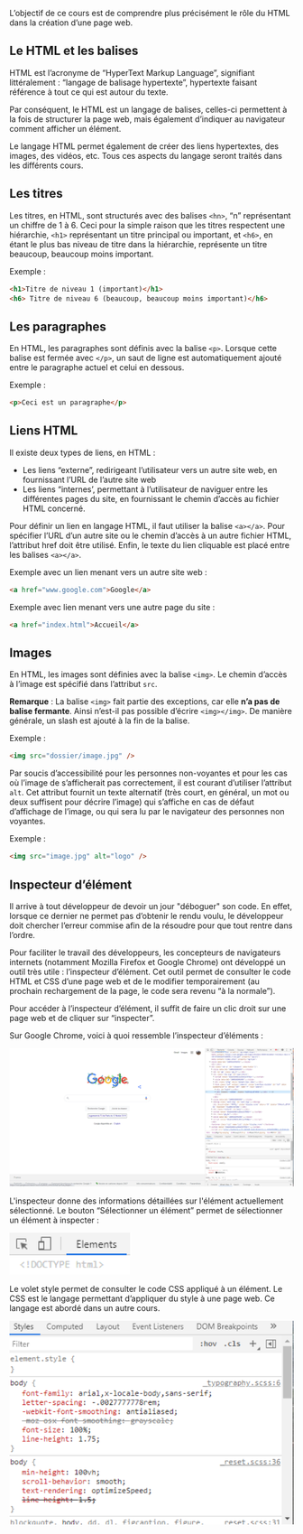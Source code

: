 L’objectif de ce cours est de comprendre plus précisément le rôle du HTML dans la création d’une page web.

## Le HTML et les balises

HTML est l’acronyme de “HyperText Markup Language”, signifiant littéralement : “langage de balisage hypertexte”, hypertexte faisant référence à tout ce qui est autour du texte. 

Par conséquent, le HTML est un langage de balises, celles-ci permettent à la fois de structurer la page web, mais également d’indiquer au navigateur comment afficher un élément.

Le langage HTML permet également de créer des liens hypertextes, des images, des vidéos, etc. Tous ces aspects du langage seront traités dans les différents cours. 

## Les titres

Les titres, en HTML, sont structurés avec des balises ```<hn>```, “n” représentant un chiffre de 1 à 6. Ceci pour la simple raison que les titres respectent une hiérarchie, ```<h1>``` représentant un titre principal ou important, et ```<h6>```, en étant le plus bas niveau de titre dans la hiérarchie, représente un titre beaucoup, beaucoup moins important.

Exemple :
``` html
<h1>Titre de niveau 1 (important)</h1>
<h6> Titre de niveau 6 (beaucoup, beaucoup moins important)</h6>
```

## Les paragraphes

En HTML, les paragraphes sont définis avec la balise ```<p>```. Lorsque cette balise est fermée avec ```</p>```, un saut de ligne est automatiquement ajouté entre le paragraphe actuel et celui en dessous.

Exemple :
``` html
<p>Ceci est un paragraphe</p>
```

## Liens HTML

Il existe deux types de liens, en HTML :

- Les liens “externe”, redirigeant l’utilisateur vers un autre site web, en fournissant l’URL de l’autre site web
- Les liens “internes’, permettant à l’utilisateur de naviguer entre les différentes pages du site, en fournissant le chemin d’accès au fichier HTML concerné.

Pour définir un lien en langage HTML, il faut utiliser la balise ```<a></a>```. Pour spécifier l’URL d’un autre site ou le chemin d’accès à un autre fichier HTML, l’attribut href doit être utilisé. Enfin, le texte du lien cliquable est placé entre les balises ```<a></a>```.

Exemple avec un lien menant vers un autre site web :

``` html
<a href="www.google.com">Google</a>
```

Exemple avec lien menant vers une autre page du site :
``` html
<a href="index.html">Accueil</a>
```

## Images

En HTML, les images sont définies avec la balise ```<img>```. Le chemin d’accès à l’image est spécifié dans l’attribut ```src```.

__Remarque__ : La balise ```<img>``` fait partie des exceptions, car elle **n’a pas de balise fermante**. Ainsi n’est-il pas possible d’écrire ```<img></img>```. De manière générale, un slash est ajouté à la fin de la balise.

Exemple :
``` html
<img src="dossier/image.jpg" />
```

Par soucis d’accessibilité pour les personnes non-voyantes et pour les cas où l’image de s’afficherait pas correctement, il est courant d’utiliser l’attribut ```alt```. Cet attribut fournit un texte alternatif (très court, en général, un mot ou deux suffisent pour décrire l’image) qui s’affiche en cas de défaut d’affichage de l’image, ou qui sera lu par le navigateur des personnes non voyantes. 

Exemple :

``` html
<img src="image.jpg" alt="logo" />
```

## Inspecteur d’élément

Il arrive à tout développeur de devoir un jour "déboguer" son code. En effet, lorsque ce dernier ne permet pas d’obtenir le rendu voulu, le développeur doit chercher l’erreur commise afin de la résoudre pour que tout rentre dans l’ordre.

Pour faciliter le travail des développeurs, les concepteurs de navigateurs internets (notamment Mozilla Firefox et Google Chrome) ont développé un outil très utile : l’inspecteur d’élément. Cet outil permet de consulter le code HTML et CSS d’une page web et de le modifier temporairement (au prochain rechargement de la page, le code sera revenu “à la normale”).

Pour accéder à l’inspecteur d’élément, il suffit de faire un clic droit sur une page web et de cliquer sur “inspecter”.

Sur Google Chrome, voici à quoi ressemble l’inspecteur d’éléments :

![Inspecteur d'éléments](images/image2.png)

L'inspecteur donne des informations détaillées sur l'élément actuellement sélectionné. Le bouton “Sélectionner un élément” permet de sélectionner un élément à inspecter :

![Inspecteur d'éléments](images/image3.png)

Le volet style permet de consulter le code CSS appliqué à un élément. Le CSS est le langage permettant d’appliquer du style à une page web. Ce langage est abordé dans un autre cours. 

![Onglet Style](images/image1.png)
